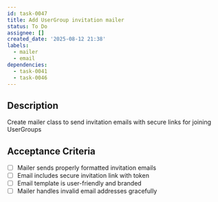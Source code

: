 ```yaml
---
id: task-0047
title: Add UserGroup invitation mailer
status: To Do
assignee: []
created_date: '2025-08-12 21:38'
labels:
  - mailer
  - email
dependencies:
  - task-0041
  - task-0046
---
```


## Description

Create mailer class to send invitation emails with secure links for joining UserGroups

## Acceptance Criteria

- [ ] Mailer sends properly formatted invitation emails
- [ ] Email includes secure invitation link with token
- [ ] Email template is user-friendly and branded
- [ ] Mailer handles invalid email addresses gracefully
